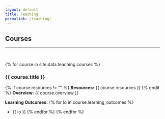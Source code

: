 ```yaml
---
layout: default
title: Teaching
permalink: /teaching/
---
```


## Courses
---
<br>

{% for course in site.data.teaching.courses %}
### **{{ course.title }}**
{% if course.resources != "" %}
**Resources:** {{ course.resources }}
{% endif %}
**Overview:** {{ course.overview }}

**Learning Outcomes:**
{% for lo in course.learning_outcomes %}
- {{ lo }}
{% endfor %}
{% endfor %}
